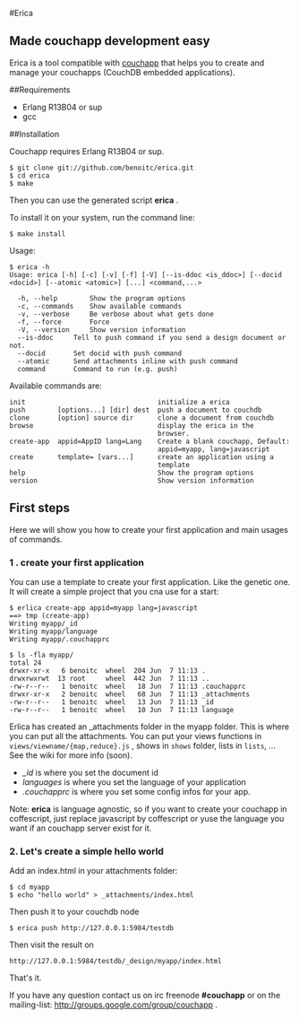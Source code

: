 #Erica

## Made couchapp development easy
 
Erica is a tool compatible with
[couchapp](http://github.com/couchapp/couchapp) that helps you to create
and manage your couchapps (CouchDB embedded applications).

##Requirements

* Erlang R13B04 or sup
* gcc

##Installation

Couchapp requires Erlang R13B04 or sup.

    $ git clone git://github.com/benoitc/erica.git
    $ cd erica
    $ make

Then you can use the generated script **erica** .

To install it on your system, run the command line:

    $ make install

Usage:

    $ erica -h
    Usage: erica [-h] [-c] [-v] [-f] [-V] [--is-ddoc <is_ddoc>] [--docid <docid>] [--atomic <atomic>] [...] <command,...>

      -h, --help		Show the program options
      -c, --commands	Show available commands
      -v, --verbose		Be verbose about what gets done
      -f, --force		Force
      -V, --version		Show version information
      --is-ddoc		Tell to push command if you send a design document or not.
      --docid		Set docid with push command
      --atomic		Send attachments inline with push command
      command		Command to run (e.g. push)

Available commands are:

    init                                 initialize a erica
    push        [options...] [dir] dest  push a document to couchdb
    clone       [option] source dir      clone a document from couchdb
    browse                               display the erica in the
                                         browser.
    create-app  appid=AppID lang=Lang    Create a blank couchapp, Default:
                                         appid=myapp, lang=javascript
    create      template= [vars...]      create an application using a
                                         template
    help                                 Show the program options
    version                              Show version information
    

## First steps

Here we will show you how to create your first application and main
usages of commands.

### 1 . create your first application

You can use a template to create your first application. Like the
genetic one. It will create a simple project that you cna use for a
start:

    $ erlica create-app appid=myapp lang=javascript
    ==> tmp (create-app)
    Writing myapp/_id
    Writing myapp/language
    Writing myapp/.couchapprc

    $ ls -fla myapp/
    total 24
    drwxr-xr-x   6 benoitc  wheel  204 Jun  7 11:13 .
    drwxrwxrwt  13 root     wheel  442 Jun  7 11:13 ..
    -rw-r--r--   1 benoitc  wheel   18 Jun  7 11:13 .couchapprc
    drwxr-xr-x   2 benoitc  wheel   68 Jun  7 11:13 _attachments
    -rw-r--r--   1 benoitc  wheel   13 Jun  7 11:13 _id
    -rw-r--r--   1 benoitc  wheel   10 Jun  7 11:13 language

Erlica has created an _attachments folder in the myapp folder. This is
where you can put all the attachments. You can put your views functions in
`views/viewname/{map,reduce}.js` , shows in `shows` folder, lists in
`lists`, ... See the wiki for more info (soon).

* *_id* is where you set the document id
* *languages* is where you set the language of your application
* *.couchapprc* is where you set some config infos for your app.
    
Note: **erica** is language agnostic, so if you want to create your couchapp in
coffescript, just replace javascript by coffescript or yuse the language
you want if an couchapp server exist for it.

### 2. Let's create a simple hello world

Add an index.html in your attachments folder:

    $ cd myapp
    $ echo "hello world" > _attachments/index.html

Then push it to your couchdb node

    $ erica push http://127.0.0.1:5984/testdb

Then visit the result on

    http://127.0.0.1:5984/testdb/_design/myapp/index.html

That's it.


If you have any question contact us on irc freenode **#couchapp** or on
the mailing-list: http://groups.google.com/group/couchapp .


    
